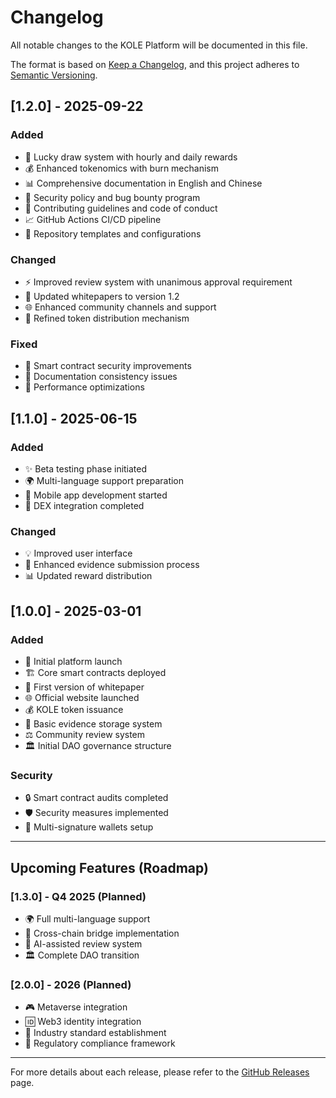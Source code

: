 # Changelog

All notable changes to the KOLE Platform will be documented in this file.

The format is based on [Keep a Changelog](https://keepachangelog.com/en/1.0.0/),
and this project adheres to [Semantic Versioning](https://semver.org/spec/v2.0.0.html).

## [1.2.0] - 2025-09-22

### Added
- 🎯 Lucky draw system with hourly and daily rewards
- 💰 Enhanced tokenomics with burn mechanism
- 📊 Comprehensive documentation in English and Chinese
- 🔐 Security policy and bug bounty program
- 🤝 Contributing guidelines and code of conduct
- 📈 GitHub Actions CI/CD pipeline
- 🎨 Repository templates and configurations

### Changed
- ⚡ Improved review system with unanimous approval requirement
- 📝 Updated whitepapers to version 1.2
- 🌐 Enhanced community channels and support
- 🔄 Refined token distribution mechanism

### Fixed
- 🐛 Smart contract security improvements
- 🔧 Documentation consistency issues
- 🚀 Performance optimizations

## [1.1.0] - 2025-06-15

### Added
- ✨ Beta testing phase initiated
- 🌍 Multi-language support preparation
- 📱 Mobile app development started
- 🔗 DEX integration completed

### Changed
- 💡 Improved user interface
- 🔄 Enhanced evidence submission process
- 📊 Updated reward distribution

## [1.0.0] - 2025-03-01

### Added
- 🚀 Initial platform launch
- 🏗️ Core smart contracts deployed
- 📝 First version of whitepaper
- 🌐 Official website launched
- 💰 KOLE token issuance
- 🔐 Basic evidence storage system
- ⚖️ Community review system
- 🏛️ Initial DAO governance structure

### Security
- 🔒 Smart contract audits completed
- 🛡️ Security measures implemented
- 🔐 Multi-signature wallets setup

---

## Upcoming Features (Roadmap)

### [1.3.0] - Q4 2025 (Planned)
- 🌍 Full multi-language support
- 🔗 Cross-chain bridge implementation
- 🤖 AI-assisted review system
- 🏛️ Complete DAO transition

### [2.0.0] - 2026 (Planned)
- 🎮 Metaverse integration
- 🆔 Web3 identity integration
- 📜 Industry standard establishment
- 🤝 Regulatory compliance framework

---

For more details about each release, please refer to the [GitHub Releases](https://github.com/qdwqwdqwdqwd/KOLE/releases) page.